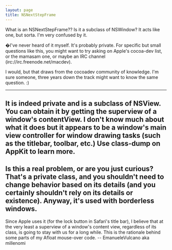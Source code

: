 ```yaml
---
layout: page
title: NSNextStepFrame
---
```


What is an NSNextStepFrame?? Is it a subclass of NSWindow? It acts like one, but sorta. I'm very confused by it.

�I've never heard of it myself. It's probably private. For specific but small questions like this, you might want to try asking on Apple's cocoa-dev list, or the mamasam one, or maybe an IRC channel (irc://irc.freenode.net/macdev).

I would, but that draws from the cocoadev community of knowledge. I'm sure someone, three years down the track might want to know the same question. :)

----
It is indeed private and is a subclass of NSView. You can obtain it by getting the superview of a window's contentView. I don't know much about what it does but it appears to be a window's main view controller for window drawing tasks (such as the titlebar, toolbar, etc.) Use class-dump on AppKit to learn more.
----
Is this a real problem, or are you just curious?  That's a private class, and you shouldn't need to change behavior based on its details (and you certainly shouldn't rely on its details or existence).  Anyway, it's used with borderless windows.
----
Since Apple uses it (for the lock button in Safari's title bar), I believe that at the very least a superview of a window's content view, regardless of its class, is going to stay with us for a long while. This is the rationale behind some parts of my Afloat mouse-over code. -- EmanueleVulcano aka millenomi


